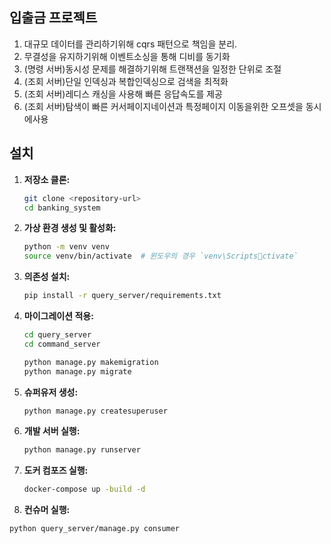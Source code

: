 ## 입출금 프로젝트

1. 대규모 데이터를 관리하기위해 cqrs 패턴으로 책임을 분리.
2. 무결성을 유지하기위해 이벤트소싱을 통해 디비를 동기화
3. (명령 서버)동시성 문제를 해결하기위해 트랜잭션을 일정한 단위로 조절
4. (조회 서버)단일 인덱싱과 복합인덱싱으로 검색을 최적화
5. (조회 서버)레디스 캐싱을 사용해 빠른 응답속도를 제공
6. (조회 서버)탐색이 빠른 커서페이지네이션과 특정페이지 이동을위한 오프셋을 동시에사용

## 설치

1. **저장소 클론:**
   ```sh
   git clone <repository-url>
   cd banking_system
   ```

2. **가상 환경 생성 및 활성화:**
   ```sh
   python -m venv venv
   source venv/bin/activate  # 윈도우의 경우 `venv\Scriptsctivate`
   ```

3. **의존성 설치:**
   ```sh
   pip install -r query_server/requirements.txt
   ```

4. **마이그레이션 적용:**
   ```sh
   cd query_server
   cd command_server

   python manage.py makemigration
   python manage.py migrate
   ```

5. **슈퍼유저 생성:**
   ```sh
   python manage.py createsuperuser
   ```

6. **개발 서버 실행:**
   ```sh
   python manage.py runserver
   ```
7. **도커 컴포즈 실행:**
   ```sh
   docker-compose up -build -d
   ```
8.  **컨슈머 실행:**
   ```sh
   python query_server/manage.py consumer
   ```